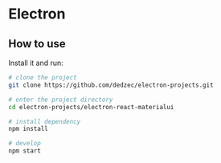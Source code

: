 # Electron

## How to use

Install it and run:

```sh
# clone the project
git clone https://github.com/dedzec/electron-projects.git

# enter the project directory
cd electron-projects/electron-react-materialui

# install dependency
npm install

# develop
npm start
```
